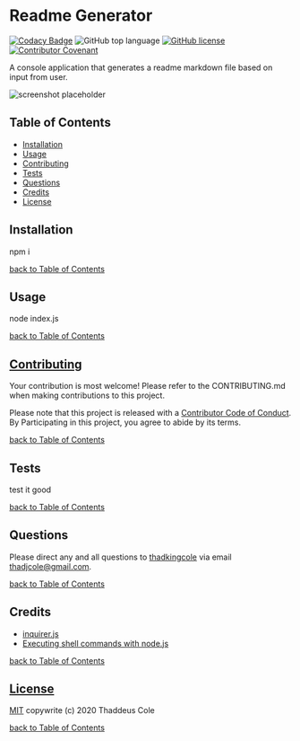 # Readme Generator

[![Codacy Badge](https://api.codacy.com/project/badge/Grade/539d367a65364d6cbfb867f963147fff)](https://app.codacy.com/manual/thadkingcole/readme_generator?utm_source=github.com&utm_medium=referral&utm_content=thadkingcole/readme_generator&utm_campaign=Badge_Grade_Dashboard)
![GitHub top language](https://img.shields.io/github/languages/top/thadkingcole/Readme_Generator) [![GitHub license](https://img.shields.io/github/license/thadkingcole/Readme_Generator)](LICENSE) [![Contributor Covenant](https://img.shields.io/badge/Contributor%20Covenant-v2.0%20adopted-ff69b4.svg)](code_of_conduct.md)

A console application that generates a readme markdown file based on input from user.

![screenshot placeholder](https://placekitten.com/500/500)

## Table of Contents

- [Installation](#installation)
- [Usage](#usage)
- [Contributing](#contributing)
- [Tests](#tests)
- [Questions](#questions)
- [Credits](#credits)
- [License](#license)

## Installation

npm i

[back to Table of Contents](#table-of-contents)

## Usage

node index.js

[back to Table of Contents](#table-of-contents)

## [Contributing](CONTRIBUTING.md)

Your contribution is most welcome! Please refer to the CONTRIBUTING.md when making contributions to this project.

Please note that this project is released with a [Contributor Code of Conduct](code_of_conduct.md). By Participating in this project, you agree to abide by its terms.

[back to Table of Contents](#table-of-contents)

## Tests

test it good

[back to Table of Contents](#table-of-contents)

## Questions

Please direct any and all questions to [thadkingcole](https://github.com/thadkingcole) via email [thadjcole@gmail.com](mailto:thadjcole@gmail.com).

[back to Table of Contents](#table-of-contents)

## Credits

- [inquirer.js](https://www.npmjs.com/package/inquirer)
- [Executing shell commands with node.js](https://stackabuse.com/executing-shell-commands-with-node-js/)

[back to Table of Contents](#table-of-contents)

## [License](LICENSE)

[MIT](LICENSE) copywrite (c) 2020 Thaddeus Cole

[back to Table of Contents](#table-of-contents)
